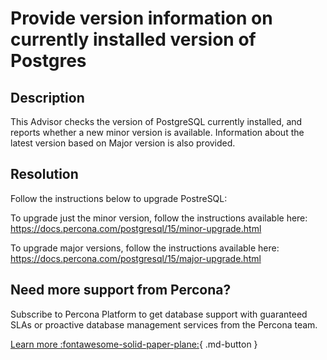 # Provide version information on currently installed version of Postgres

## Description

This Advisor checks the version of PostgreSQL currently installed, and reports whether a new minor version is available. Information about the latest version based on Major version is also provided.


## Resolution
Follow the instructions below to upgrade PostreSQL:


To upgrade just the minor version, follow the instructions available here:
https://docs.percona.com/postgresql/15/minor-upgrade.html

To upgrade major versions, follow the instructions available here:
https://docs.percona.com/postgresql/15/major-upgrade.html



## Need more support from Percona?

Subscribe to Percona Platform to get database support with guaranteed SLAs or proactive database management services from the Percona team.

[Learn more :fontawesome-solid-paper-plane:](https://per.co.na/subscribe){ .md-button }
